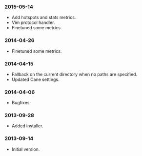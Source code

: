 ### 2015-05-14

* Add hotspots and stats metrics.
* Vim protocol handler.
* Finetuned some metrics.

### 2014-04-26

* Finetuned some metrics.

### 2014-04-15

* Fallback on the current directory when no paths are specified.
* Updated Cane settings.

### 2014-04-06

* Bugfixes.

### 2013-09-28

* Added installer.

### 2013-09-14

* Initial version.
